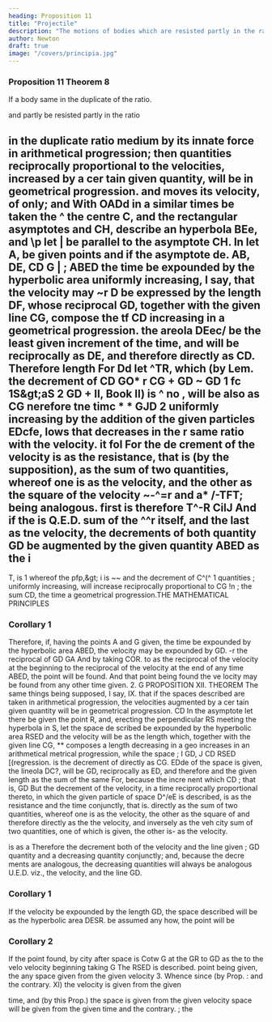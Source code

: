 ```yaml
---
heading: Proposition 11
title: "Projectile"
description: "The motions of bodies which are resisted partly in the ratio of the velocities, and partly"
author: Newton
draft: true
image: "/covers/principia.jpg"
---
```




### Proposition 11 Theorem 8

If a body same
in the duplicate of the
ratio.

and partly
be resisted partly in the ratio

in the duplicate ratio
medium by its innate force
in arithmetical progression; then
quantities reciprocally proportional to the velocities, increased by a cer
tain given quantity, will be in geometrical progression.
and moves
its velocity,
of
only; and
With
OADd
in a similar
times be taken
the
^
the centre C, and the rectangular asymptotes
and CH, describe an hyperbola BEe, and
\p
let
|
be parallel to the asymptote CH.
In
let A,
be given points and if
the asymptote
de.
AB, DE,
CD
G
|
;
ABED
the time be expounded by the hyperbolic area
uniformly increasing, I say, that the velocity
may
~r
D
be expressed by the length DF, whose reciprocal
GD, together with the given line CG, compose the
tf
CD
increasing in a geometrical progression.
the areola DEec/ be the least given increment of the time, and
will be reciprocally as DE, and therefore directly as CD.
Therefore
length
For
Dd
let
^TR, which (by Lem.
the decrement of
CD
GO*
r
CG + GD
~
GD
1
fc
1S&amp;gt;aS
2
GD +
II,
Book
II) is
^ no
,
will be also as
CG
nerefore tne timc
*
*
GJD 2
uniformly increasing by the addition of the given particles EDcfe,
lows that
decreases in the
r
same
ratio with the velocity.
it fol
For the de
crement of the velocity is as the resistance, that is (by the supposition), as
the sum of two quantities, whereof one is as the velocity, and the other as
the square of the velocity
~-^=r
and
a* /-TFT;
being analogous.
first is
therefore T^-R
CilJ
And
if the
is
Q.E.D.
sum
of the
^^r
itself,
and the
last
as tne velocity, the decrements of both
quantity
GD
be augmented by the given quantity
ABED
as the
i
-
T,
is
1
whereof the
pfp,&amp;gt;
i
is
~~
and the decrement of
C^(^
1
quantities
;
uniformly increasing, will increase
reciprocally proportional to
CG
!n
;
the
sum CD,
the time
a geometrical progression.THE MATHEMATICAL PRINCIPLES

### Corollary 1

Therefore, if, having the points A and G given, the time be expounded by the hyperbolic area ABED, the velocity may be expounded
by
GD.
-r the reciprocal of
GD
GA
And by taking
COR.
to
as the reciprocal of the
velocity at
the beginning to the reciprocal of the velocity at the end of
any time
ABED, the point will be found. And that point being found the ve
locity may be found from any other time given.
2.
G
PROPOSITION
XII.
THEOREM
The same things being supposed, I say,
IX.
that if the spaces described are
taken in arithmetical progression, the velocities augmented
by a cer
tain given quantity will be in geometrical progression.
CD
In the asymptote
let there be
given the
point R, and, erecting the perpendicular RS
meeting the hyperbola in S, let the space de
scribed be expounded by the hyperbolic area
RSED
and the velocity
will be as the
length
which, together with the given line CG,
**
composes a length
decreasing in a geo
increases in an arithmetical
metrical progression, while the space
;
I
GD,
J
CD
RSED
[(regression.
is
the decrement of
directly as
CG.
EDde
of the space is given, the lineola DC?,
will
be
GD,
reciprocally as ED, and therefore
and the given length
as the sum of the same
For, because the incre nent
which
CD
;
that
is,
GD
But the decrement
of the velocity, in a time reciprocally proportional thereto, in which the given particle of space D^/eE is described, is as the resistance and the time conjunctly, that is. directly as the sum of
two quantities, whereof one is as the velocity, the other as the square of
and therefore directly as the the velocity, and inversely as the veh city sum of two quantities, one of which is given, the other is- as the velocity.

is as a
Therefore the decrement both of the velocity and the line
given
;
GD
quantity and a decreasing quantity conjunctly; and, because the decre
ments are analogous, the decreasing quantities will always be analogous
U.E.D.
viz., the velocity, and the line GD.

### Corollary 1

If the velocity be expounded by the length GD, the space described will be as the hyperbolic area DESR.
be assumed any how, the point will be

### Corollary 2 

If the point found, by
city after
space
is
Cotw
G
at
the
GR
to
GD
as
the
to
the velo
velocity
beginning
taking
G
The
RSED
is described.
point
being given, the
any space
given from the given velocity
3.
Whence
since (by Prop.
:
and the contrary.
XI) the velocity
is
given from the given

time, and (by this Prop.) the space is given from the given velocity
space will be given from the given time and the contrary.
;
the

